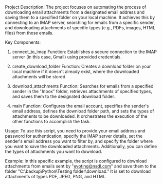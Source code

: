 Project Description:
The project focuses on automating the process of downloading email attachments from a designated email address and saving them to a specified folder on your local machine. It achieves this by connecting to an IMAP server, searching for emails from a specific sender, and downloading attachments of specific types (e.g., PDFs, images, HTML files) from those emails.

Key Components:

1. connect_to_imap Function: Establishes a secure connection to the IMAP server (in this case, Gmail) using provided credentials.

2. create_download_folder Function: Creates a download folder on your local machine if it doesn't already exist, where the downloaded attachments will be stored.

3. download_attachments Function: Searches for emails from a specified sender in the "Inbox" folder, retrieves attachments of specified types, and saves them to the designated download folder.

4. main Function: Configures the email account, specifies the sender's email address, defines the download folder path, and sets the types of attachments to be downloaded. It orchestrates the execution of the other functions to accomplish the task.

Usage:
To use this script, you need to provide your email address and password for authentication, specify the IMAP server details, set the sender's email address you want to filter by, and specify the folder where you want to save the downloaded attachments. Additionally, you can define the types of attachments you want to download.

Example:
In this specific example, the script is configured to download attachments from emails sent by "evoting@nsdl.com" and save them to the folder "C:\backup\Python\Testing folder\download." It is set to download attachments of types PDF, JPEG, PNG, and HTML.